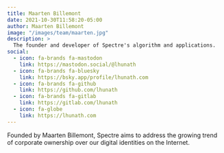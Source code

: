 ```yaml
---
title: Maarten Billemont
date: 2021-10-30T11:58:20-05:00
author: Maarten Billemont
image: "/images/team/maarten.jpg"
description: >
  The founder and developer of Spectre's algorithm and applications.
social:
  - icon: fa-brands fa-mastodon
    link: https://mastodon.social/@lhunath
  - icon: fa-brands fa-bluesky
    link: https://bsky.app/profile/lhunath.com
  - icon: fa-brands fa-github
    link: https://github.com/lhunath
  - icon: fa-brands fa-gitlab
    link: https://gitlab.com/lhunath
  - icon: fa-globe
    link: https://lhunath.com
---
```


Founded by Maarten Billemont, Spectre aims to address the growing trend of
corporate ownership over our digital identities on the Internet.
